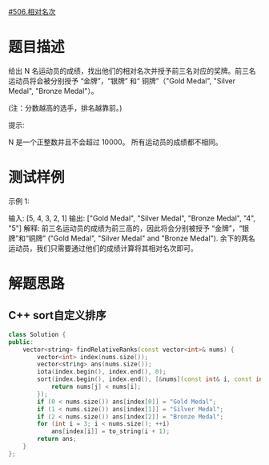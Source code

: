 [#506.相对名次](https://leetcode-cn.com/problems/relative-ranks/)
# 题目描述
给出 N 名运动员的成绩，找出他们的相对名次并授予前三名对应的奖牌。前三名运动员将会被分别授予 “金牌”，“银牌” 和“ 铜牌”（"Gold Medal", "Silver Medal", "Bronze Medal"）。

(注：分数越高的选手，排名越靠前。)

提示:

N 是一个正整数并且不会超过 10000。
所有运动员的成绩都不相同。
# 测试样例
示例 1:

输入: [5, 4, 3, 2, 1]
输出: ["Gold Medal", "Silver Medal", "Bronze Medal", "4", "5"]
解释: 前三名运动员的成绩为前三高的，因此将会分别被授予 “金牌”，“银牌”和“铜牌” ("Gold Medal", "Silver Medal" and "Bronze Medal").
余下的两名运动员，我们只需要通过他们的成绩计算将其相对名次即可。

# 解题思路
## C++ sort自定义排序
```c++
class Solution {
public:
    vector<string> findRelativeRanks(const vector<int>& nums) {
        vector<int> index(nums.size());
        vector<string> ans(nums.size());
        iota(index.begin(), index.end(), 0);
        sort(index.begin(), index.end(), [&nums](const int& i, const int& j){
            return nums[j] < nums[i];
        });
        if (0 < nums.size()) ans[index[0]] = "Gold Medal";
        if (1 < nums.size()) ans[index[1]] = "Silver Medal";
        if (2 < nums.size()) ans[index[2]] = "Bronze Medal";
        for (int i = 3; i < nums.size(); ++i)
            ans[index[i]] = to_string(i + 1);
        return ans;
    }
};
```
